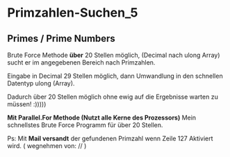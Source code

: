 ﻿# Primzahlen-Suchen_5

## Primes / Prime Numbers

Brute Force Methode  **über** 20 Stellen möglich, (Decimal nach ulong Array)  sucht er im angegebenen Bereich nach Primzahlen.

Eingabe in Decimal 29 Stellen möglich, dann Umwandlung in den schnellen Datentyp ulong (Array).

Dadurch über 20 Stellen möglich ohne ewig auf die Ergebnisse warten zu müssen! :)))))

**Mit Parallel.For Methode (Nutzt alle Kerne des Prozessors)** 
Mein schnellstes Brute Force Programm für über 20 Stellen.

Ps: Mit **Mail versandt** der gefundenen Primzahl wenn Zeile 127 Aktiviert wird. ( wegnehmen von: // )
